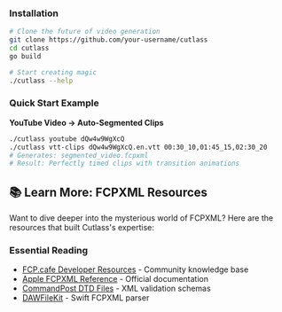 
### Installation
```bash
# Clone the future of video generation
git clone https://github.com/your-username/cutlass
cd cutlass
go build

# Start creating magic
./cutlass --help
```

### Quick Start Example

**YouTube Video → Auto-Segmented Clips**  
```bash
./cutlass youtube dQw4w9WgXcQ
./cutlass vtt-clips dQw4w9WgXcQ.en.vtt 00:30_10,01:45_15,02:30_20
# Generates: segmented_video.fcpxml  
# Result: Perfectly timed clips with transition animations
```

## 📚 Learn More: FCPXML Resources

Want to dive deeper into the mysterious world of FCPXML? Here are the resources that built Cutlass's expertise:

### Essential Reading
- [FCP.cafe Developer Resources](https://fcp.cafe/developers/fcpxml/) - Community knowledge base
- [Apple FCPXML Reference](https://developer.apple.com/documentation/professional-video-applications/fcpxml-reference) - Official documentation  
- [CommandPost DTD Files](https://github.com/CommandPost/CommandPost/tree/develop/src/extensions/cp/apple/fcpxml/dtd) - XML validation schemas
- [DAWFileKit](https://github.com/orchetect/DAWFileKit) - Swift FCPXML parser

